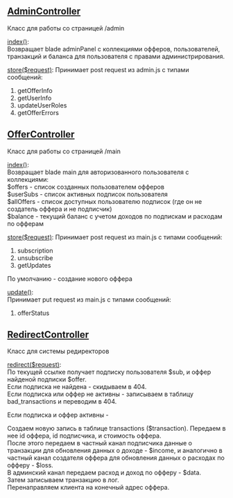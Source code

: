 ## [AdminController](./AdminController.php)
Класс для работы со страницей /admin   

[index()](./AdminController.php#L22):  
Возвращает blade adminPanel с коллекциями офферов, пользователей, транзакций и баланса для пользователя с правами администрирования.  

[store($request)](./AdminController.php#L61):
Принимает post request из admin.js с типами сообщений:  
1. getOfferInfo 
2. getUserInfo
3. updateUserRoles
4. getOfferErrors

## [OfferController](./OfferController.php)
Класс для работы со страницей /main  

[index()](./OfferController.php#L26):  
Возвращает blade main для авторизованного пользователя с коллекциями:  
$offers - список созданных пользователем офферов  
$userSubs - список активных подписок пользователя  
$allOffers - список доступных пользователю подписок (где он не создатель оффера и не подписчик)  
$balance - текущий баланс с учетом доходов по подпискам и расходам по офферам  

[store($request)](./OfferController.php#L63):
Принимает post request из main.js с типами сообщений:  
1. subscription 
2. unsubscribe
3. getUpdates

По умолчанию - создание нового оффера

[update()](./OfferController.php#L108):  
Принимает put request из main.js с типами сообщений:  
1. offerStatus

## [RedirectController](./RedirectController.php)
Класс для системы редиректоров  

[redirect($request)](./RedirectController.php#L25):  
По текущей ссылке получает подписку пользователя $sub, и оффер найденой подписки $offer.    
Если подписка не найдена - скидываем в 404.  
Если подписка или оффер не активны - записываем в таблицу bad_transactions и переводим в 404. 

Если подписка и оффер активны -  

Создаем новую запись в таблице transactions ($transaction). Передаем в нее id оффера, id подписчика, и стоимость оффера.   
 После этого передаем в частный канал подписчика данные о транзакции для обновления данных о доходе - $income, и аналогично в частный канал создателя оффера для обновления данных о расходах по офферу - $loss.  
 В админский канал передаем расход и доход  по офферу - $data.  
 Затем записываем транзакцию в лог.  
 Перенаправляем клиента на конечный адрес оффера.
 
